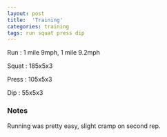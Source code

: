 ```yaml
---
layout: post
title:  'Training'
categories: training
tags: run squat press dip
---
```


Run         :   1 mile 9mph, 1 mile 9.2mph

Squat       :   185x5x3

Press       :   105x5x3

Dip         :   55x5x3

### Notes

Running was pretty easy, slight cramp on second rep.


